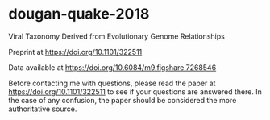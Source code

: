 # dougan-quake-2018
Viral Taxonomy Derived from Evolutionary Genome Relationships

Preprint at https://doi.org/10.1101/322511

Data available at https://doi.org/10.6084/m9.figshare.7268546

Before contacting me with questions, please read the paper at https://doi.org/10.1101/322511 to see if your questions are answered there. In the case of any confusion, the paper should be considered the more authoritative source.
